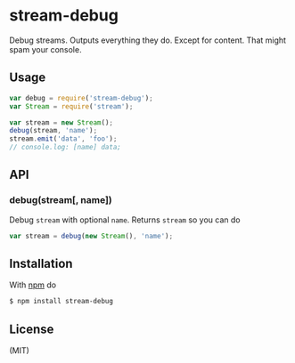 
# stream-debug

Debug streams. Outputs everything they do. Except for content. That might spam your console.

## Usage

```js
var debug = require('stream-debug');
var Stream = require('stream');

var stream = new Stream();
debug(stream, 'name');
stream.emit('data', 'foo');
// console.log: [name] data;
```

## API

### debug(stream[, name])

Debug `stream` with optional `name`. Returns `stream` so you can do

```js
var stream = debug(new Stream(), 'name');
```

## Installation

With [npm](http://npmjs.org) do

```bash
$ npm install stream-debug
```

## License

(MIT)
